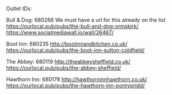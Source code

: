 Outlet IDs:

Bull & Dog: 680268
We must have a url for this already on the list
https://ourlocal.pub/pubs/the-bull-and-dog-ormskirk/
https://www.socialmediawall.io/wall/26467/



Boot Inn: 680235
http://bootinnandkitchen.co.uk/
https://ourlocal.pub/pubs/the-boot-inn-sutton-coldfield/


The Abbey: 680119
http://theabbeysheffield.co.uk/
https://ourlocal.pub/pubs/the-abbey-sheffield/


Hawthorn Inn: 680178
http://hawthorninnhawthorn.co.uk/
https://ourlocal.pub/pubs/the-hawthorn-inn-pontypridd/
